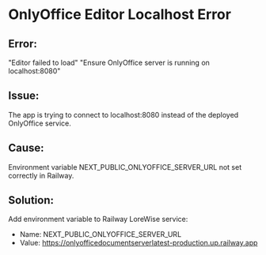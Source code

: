 # OnlyOffice Editor Localhost Error

## Error:
"Editor failed to load"
"Ensure OnlyOffice server is running on localhost:8080"

## Issue:
The app is trying to connect to localhost:8080 instead of the deployed OnlyOffice service.

## Cause:
Environment variable NEXT_PUBLIC_ONLYOFFICE_SERVER_URL not set correctly in Railway.

## Solution:
Add environment variable to Railway LoreWise service:
- Name: NEXT_PUBLIC_ONLYOFFICE_SERVER_URL
- Value: https://onlyofficedocumentserverlatest-production.up.railway.app
